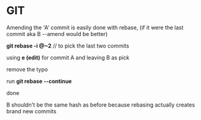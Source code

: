 # GIT

Amending the 'A' commit is easily done with rebase, (if it were the last commit aka B --amend would be better)

**git rebase -i @~2** // to pick the last two commits

using **e (edit)** for commit A and leaving B as pick

remove the typo

run **git rebase --continue**

done

B shouldn't be the same hash as before because rebasing actually creates brand new commits
